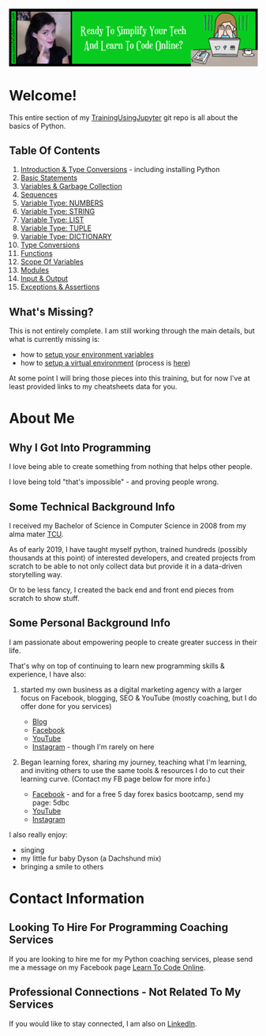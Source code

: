 <a href='https://www.learntocodeonline.com/'>![alt text](../../IMGs/learn-to-code-online.png?raw=true "Learn To Code Online")</a>

# Welcome!

This entire section of my [TrainingUsingJupyter](https://github.com/ProsperousHeart/TrainingUsingJupyter) git repo is all about the basics of Python.

## Table Of Contents

1. [Introduction & Type Conversions](Python_Basics_01_-_Introduction_And_Type_Conversions.ipynb) - including installing Python
2. [Basic Statements](Python_Basics_02_-_Basic_Statements.ipynb)
3. [Variables & Garbage Collection](Python_Basics_03_-_Variables_&_Garbage_Collection.ipynb)
4. [Sequences](Python_Basics_04_-_Sequences.ipynb)
5. [Variable Type:  NUMBERS](Python_Basics_05_-_Variable_Type_NUMBERS.ipynb)
6. [Variable Type:  STRING](Python_Basics_06_-_Variable_Type_STRING.ipynb)
7. [Variable Type:  LIST](Python_Basics_07_-_Variable_Type_LIST.ipynb)
8. [Variable Type:  TUPLE](Python_Basics_08_-_Variable_Type_TUPLE.ipynb)
9. [Variable Type:  DICTIONARY](Python_Basics_09_-_Variable_Type_DICTIONARY.ipynb)
10. [Type Conversions](Python_Basics_10_-_Type_Conversions.ipynb)
11. [Functions](Python_Basics_11_-_Functions.ipynb)
12. [Scope Of Variables](Python_Basics_12_-_Scope_Of_Variables.ipynb)
13. [Modules](Python_Basics_13_-_Modules.ipynb)
14. [Input & Output](Python_Basics_14_-_Input_&_Output.ipynb)
15. [Exceptions & Assertions](Python_Basics_15_-_Exceptions_&_Assertions.ipynb)

## What's Missing?

This is not entirely complete. I am still working through the main details, but what is currently missing is:
- how to [setup your environment variables](https://github.com/ProsperousHeart/cheatsheets/blob/master/Processes/SetEnvVars.md)
- how to [setup a virtual environment](https://github.com/ProsperousHeart/cheatsheets/blob/master/Tools/VirtualEnvironments.md) (process is [here](https://github.com/ProsperousHeart/cheatsheets/blob/master/Processes/virtualenvs.md))

At some point I will bring those pieces into this training, but for now I've at least provided links to my cheatsheets data for you.

# About Me

## Why I Got Into Programming

I love being able to create something from nothing that helps other people.

I love being told "that's impossible" - and proving people wrong.

## Some Technical Background Info

I received my Bachelor of Science in Computer Science in 2008 from my alma mater [TCU](https://www.tcu.edu).

As of early 2019, I have taught myself python, trained hundreds (possibly thousands at this point) of interested developers, and created projects from scratch to be able to not only collect data but provide it in a data-driven storytelling way.

Or to be less fancy, I created the back end and front end pieces from scratch to show stuff.

## Some Personal Background Info

I am passionate about empowering people to create greater success in their life.

That's why on top of continuing to learn new programming skills & experience, I have also:

1. started my own business as a digital marketing agency with a larger focus on Facebook, blogging, SEO & YouTube (mostly coaching, but I do offer done for you services)

    - [Blog](https://mlsp.co/l7gno)
    - [Facebook](https://www.prosperousheart.com/PH-facebook-page)
    - [YouTube](https://mlsp.co/l7fy7)
    - [Instagram](https://mlsp.co/l7fxt) - though I'm rarely on here

2. Began learning forex, sharing my journey, teaching what I'm learning, and inviting others to use the same tools & resources I do to cut their learning curve. (Contact my FB page below for more info.)

    - [Facebook](https://mlsp.co/l7fwu) - and for a free 5 day forex basics bootcamp, send my page:  5dbc
    - [YouTube](http://youtube.wealthninja.biz)
    - [Instagram](https://mlsp.co/l7ja6)

I also really enjoy:
- singing
- my little fur baby Dyson (a Dachshund mix)
- bringing a smile to others


# Contact Information

## Looking To Hire For Programming Coaching Services

If you are looking to hire me for my Python coaching services, please send me a message on my Facebook page [Learn To Code Online](https://www.facebook.com/LearnToCodeOnline/?modal=admin_todo_tour).

## Professional Connections - Not Related To My Services

If you would like to stay connected, I am also on [LinkedIn](https://linkedin.com/in/kkeeton).
